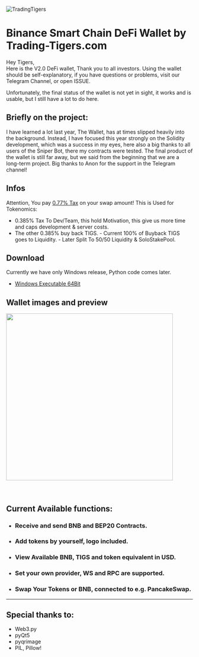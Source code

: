 ![TradingTigers](https://trading-tigers.com/assets/img/TradingTigers.png)  

# Binance Smart Chain DeFi Wallet by Trading-Tigers.com 
Hey Tigers,  
Here is the V2.0 DeFi wallet, Thank you to all investors.
Using the wallet should be self-explanatory, if you have questions or problems, visit our Telegram Channel, or open ISSUE.

Unfortunately, the final status of the wallet is not yet in sight, it works and is usable, but I still have a lot to do here.


## Briefly on the project:
I have learned a lot last year, The Wallet, has at times slipped heavily into the background. Instead, I have focused this year strongly on the Solidity development, which was a success in my eyes, here also a big thanks to all users of the Sniper Bot, there my contracts were tested.
The final product of the wallet is still far away, but we said from the beginning that we are a long-term project.
Big thanks to Anon for the support in the Telegram channel!
## Infos
Attention, You pay [0.77% Tax](https://docs.trading-tigers.com/tokenomics/tokenomics) on your swap amount!
This is Used for Tokenomics:
  - 0.385% Tax To Dev/Team, this hold Motivation, this give us more time and caps development & server costs.
  - The other 0.385% buy back TIGS. 
        - Current 100% of Buyback TIGS goes to Liquidity.
        - Later Split To 50/50 Liquidity & SoloStakePool.

## Download 
Currently we have only Windows release, Python code comes later.
+ [Windows Executable 64Bit]("")  

## Wallet images and preview
<img src="https://trading-tigers.com/assets/img/Wallet_Overview.png" height="450">
<br /><br /><br />

## Current Available functions:
 - ### Receive and send BNB and BEP20 Contracts.
 - ### Add tokens by yourself, logo included.
 - ### View Available BNB, TIGS and token equivalent in USD.
 - ### Set your own provider, WS and RPC are supported.
 - ### Swap Your Tokens or BNB, connected to e.g. PancakeSwap.

---
## Special thanks to:
 - Web3.py
 - pyQt5
 - pyqrimage
 - PIL, Pillow!
